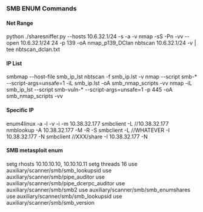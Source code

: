 ### SMB ENUM Commands

#### Net Range
python ./sharesniffer.py --hosts 10.6.32.1/24 -s -a -v
nmap -sS -Pn -vv --open 10.6.32.1/24 24 -p 139 -oA nmap_p139_DClan
nbtscan 10.6.32.1/24 -v | tee nbtscan_dclan.txt

#### IP List
smbmap --host-file smb_ip_lst
nbtscan -f smb_ip.lst -v
nmap --script smb-* --script-args=unsafe=1 -iL smb_ip.lst -oA smb_nmap_scripts -vv
nmap -iL smb_ip_lst --script smb-vuln-* --script-args=unsafe=1 -p 445 -oA smb_nmap_scripts -vv

#### Specific IP
enum4linux -a -l -v -i -m 10.38.32.177
smbclient -L //10.38.32.177
nmblookup -A 10.38.32.177 -M -R -S
smbclient -L //WHATEVER -I 10.38.32.177 -N
smbclient //XXX/share -I 10.38.32.177 -N

#### SMB metasploit enum
setg rhosts 10.10.10.10, 10.10.10.11
setg threads 16
use auxiliary/scanner/smb/smb_lookupsid
use auxiliary/scanner/smb/pipe_auditor
use auxiliary/scanner/smb/pipe_dcerpc_auditor
use auxiliary/scanner/smb/smb2
use auxiliary/scanner/smb/smb_enumshares
use auxiliary/scanner/smb/smb_lookupsid
use auxiliary/scanner/smb/smb_version
